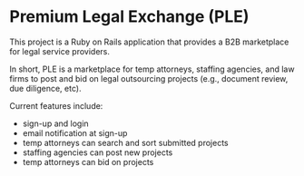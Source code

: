 # Premium Legal Exchange (PLE)

This project is a Ruby on Rails application that provides a B2B marketplace for legal service providers. 

In short, PLE is a marketplace for temp attorneys, staffing agencies, and law firms to post and bid on legal outsourcing projects (e.g., document review, due diligence, etc).  

Current features include:
* sign-up and login
* email notification at sign-up
* temp attorneys can search and sort submitted projects
* staffing agencies can post new projects
* temp attorneys can bid on projects 

